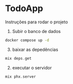 # TodoApp

Instruções para rodar o projeto

1. Subir o banco de dados
```bash
docker compose up -d
```
3. baixar as depedências
```elixir
mix deps.get
```
2. executar o servidor
```elixir
mix phx.server
```
